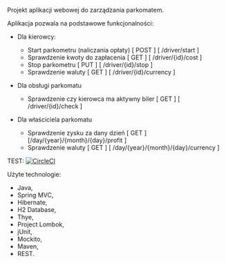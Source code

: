 Projekt aplikacji webowej do zarządzania parkomatem.

Aplikacja pozwala na podstawowe funkcjonalności:
  - Dla kierowcy:
      - Start parkometru (naliczania opłaty)  [ POST ] [ /driver/start ]
      - Sprawdzenie kwoty do zapłacenia  [ GET ] [ /driver/{id}/cost ]
      - Stop parkometru [ PUT ] [ /driver/{id}/stop ]
      - Sprawdzenie waluty [ GET ] [ /driver/{id}/currency ]
      
  - Dla obsługi parkomatu
      - Sprawdzenie czy kierowca ma aktywny biler [ GET ] [ /driver/{id}/check ]
      
  - Dla właściciela parkomatu
      - Sprawdzenie zysku za dany dzień [ GET ] [/day/{year}/{month}/{day}/profit ]
      - Sprawdzenie waluty [ GET ] [ /day/{year}/{month}/{day}/currency ]
      
TEST: 
[![CircleCI](https://circleci.com/gh/quefie/parking.svg?style=svg)](https://circleci.com/gh/quefie/parking)


Użyte technologie:

  - Java,
  - Spring MVC,
  - Hibernate,
  - H2 Database,
  - Thye,
  - Project Lombok,
  - jUnit,
  - Mockito,
  - Maven,
  - REST.
